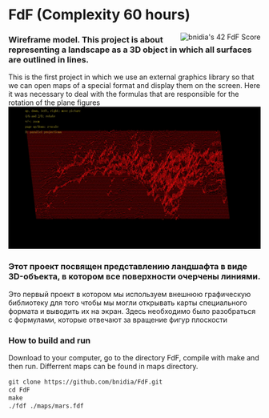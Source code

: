 # FdF (Complexity 60 hours)
<img align="right" src="https://badge42.vercel.app/api/v2/cl3enoo9k004009muhk5a94tj/project/2464372" alt="bnidia's 42 FdF Score" />

### Wireframe model. This project is about representing a landscape as a 3D object in which all surfaces are outlined in lines.

This is the first project in which we use an external graphics library so that we can open maps of a special format and display them on the screen. Here it was necessary to deal with the formulas that are responsible for the rotation of the plane figures
![FdF Mars landscape demontration](https://github.com/bnidia/FdF/blob/master/FdF_video_demonstration.gif)

### Этот проект посвящен представлению ландшафта в виде 3D-объекта, в котором все поверхности очерчены линиями.
Это первый проект в котором мы используем внешнюю графическую библиотеку для того чтобы мы могли открывать карты специального формата и выводить их на экран. Здесь необходимо было разобраться с формулами, которые отвечают за вращение фигур плоскости

### How to build and run
Download to your computer, go to the directory FdF, compile with make and then run.
Differrent maps can be found in maps directory. 
```
git clone https://github.com/bnidia/FdF.git
cd FdF
make
./fdf ./maps/mars.fdf
```
